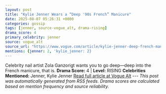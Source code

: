 ```yaml
---
layout: post
title: "Kylie Jenner Wears a “Deep '90s French” Manicure"
date: 2025-08-07 05:26:31 +0000
categories: gossip
tags: [jenner, source-vogue_alt, drama-rising]
drama_score: 4
primary_celebrity: jenner
source: vogue_alt
source_url: "https://www.vogue.com/article/kylie-jenner-deep-french-manicure"
mentions: {jenner: 2, 'kylie_jenner: 2}
---
```


Celebrity nail artist Zola Ganzorigt wants you to go deep—deep into the French manicure, that is. **Drama Score:** 4 | **Level:** RISING **Celebrities Mentioned:** Jenner, Kylie Jenner [Read full article at Vogue Alt](https://www.vogue.com/article/kylie-jenner-deep-french-manicure) --- *This post was automatically generated from RSS feeds. Drama scores are calculated based on mention frequency and source reliability.*
